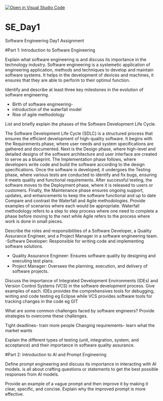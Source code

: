 [![Open in Visual Studio Code](https://classroom.github.com/assets/open-in-vscode-2e0aaae1b6195c2367325f4f02e2d04e9abb55f0b24a779b69b11b9e10269abc.svg)](https://classroom.github.com/online_ide?assignment_repo_id=18919080&assignment_repo_type=AssignmentRepo)
# SE_Day1
Software Engineering Day1 Assignment

#Part 1: Introduction to Software Engineering

Explain what software engineering is and discuss its importance in the technology industry.
Software engineering is a systemetic application of engineering application, methods and techniques to develop and maintain software systems. It helps in the development of devices and machines, it ensures that they are able to perform to their optimul function.

Identify and describe at least three key milestones in the evolution of software engineering.
- Birth of software engineering-
- introduction of the waterfall model
- Rise of agile methodology

List and briefly explain the phases of the Software Development Life Cycle.

The Software Development Life Cycle (SDLC) is a structured process that ensures the efficient development of high-quality software. It begins with the Requirements phase, where user needs and system specifications are gathered and documented. Next is the Design phase, where high-level and detailed designs of the software architecture and user interface are created to serve as a blueprint. The Implementation phase follows, where developers write code and build the software according to the design specifications. Once the software is developed, it undergoes the Testing phase, where various tests are conducted to identify and fix bugs, ensuring it meets quality and functional requirements. After successful testing, the software moves to the Deployment phase, where it is released to users or customers. Finally, the Maintenance phase ensures ongoing support, updates, and enhancements to keep the software functional and up to date
Compare and contrast the Waterfall and Agile methodologies. Provide examples of scenarios where each would be appropriate.
Waterfall methodology refers to a step to step process where one need to complete a phase before moving to the next while Agile refers to the process where work is done in small pieces.

Describe the roles and responsibilities of a Software Developer, a Quality Assurance Engineer, and a Project Manager in a software engineering team.
-Software Developer: Responsible for writing code and implementing software solutions.
- Quality Assurance Engineer: Ensures software quality by designing and executing test plans.
- Project Manager: Oversees the planning, execution, and delivery of software projects.

Discuss the importance of Integrated Development Environments (IDEs) and Version Control Systems (VCS) in the software development process. Give examples of each.
IDEs provides the comprehensives tools for debugging, writing and code testing eg Eclipse while VCS provides software tools for tracking changes in the code eg GIT

What are some common challenges faced by software engineers? Provide strategies to overcome these challenges.

Tight deadlines- train more people
Changing requirements- learn what the market wants

Explain the different types of testing (unit, integration, system, and acceptance) and their importance in software quality assurance.


#Part 2: Introduction to AI and Prompt Engineering


Define prompt engineering and discuss its importance in interacting with AI models.
is all about crafting questions or statements to get the best possible responses from AI models. 


Provide an example of a vague prompt and then improve it by making it clear, specific, and concise. Explain why the improved prompt is more effective.
